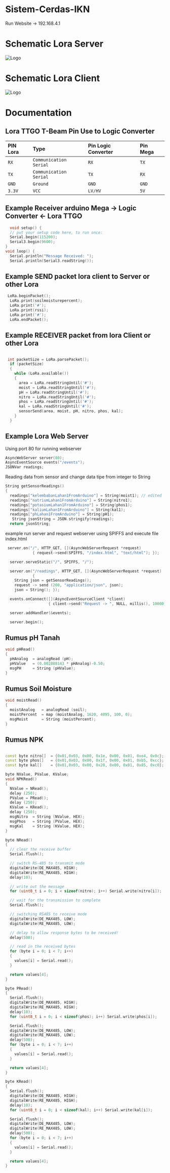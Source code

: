# Sistem-Cerdas-IKN
Run Website -> 192.168.4.1

# Schematic Lora Server
![Logo](https://github.com/multimedia-dan-robotika/Sistem-Cerdas-IKN/blob/main/skematikSmartFarm%20updatefinal.png)

# Schematic Lora Client
![Logo](https://github.com/multimedia-dan-robotika/Sistem-Cerdas-IKN/blob/main/schematicFinalloraSensors.PNG)

# Documentation

## Lora TTGO T-Beam Pin Use to Logic Converter

| PIN Lora | Type     | Pin Logic Converter           | Pin Mega| 
| :-------- | :------- | :------------------------- |  :------- |
| `RX` | `Communication Serial` |  `RX`|`TX` |
| `TX` | `Communication Serial` | `TX` |`RX`|
| `GND` | `Ground` | `GND` |`GND`|
| `3.3V` | `VCC` | `LV/HV` | `5V`|


## Example Receiver arduino Mega -> Logic Converter <- Lora TTGO

```c++
  void setup() {
  // put your setup code here, to run once:
  Serial.begin(115200);
  Serial3.begin(9600);
}
void loop() {
  Serial.println("Message Received: ");
  Serial.println(Serial3.readString());
```
## Example SEND packet lora client to Server or other Lora
```c++
 LoRa.beginPacket();
  LoRa.print(soilmoisturepercent);
  LoRa.print('#');
  LoRa.print(rssi);
  LoRa.print('#');
  LoRa.endPacket();
```
## Example RECEIVER packet from lora Client or other Lora
```c++

 int packetSize = LoRa.parsePacket();
  if (packetSize)
  {
    while (LoRa.available())
    {
      area = LoRa.readStringUntil('#');
      moist = LoRa.readStringUntil('#');
      pH = LoRa.readStringUntil('#');
      nitro = LoRa.readStringUntil('#');
      phos = LoRa.readStringUntil('#');
      kal = LoRa.readStringUntil('#');
      sensorSend(area, moist, pH, nitro, phos, kal);
    }
  }
```
## Example Lora Web Server
Using port 80 for running webserver
```c++
AsyncWebServer server(80);
AsyncEventSource events("/events");
JSONVar readings;
```
Reading data from sensor and change data tipe from integer to String
```c++
String getSensorReadings()
{
  readings["kelembabanLahan1FromArduino"] = String(moist1); // edited
  readings["natriumLahan1FromArduino"] = String(nitro1);
  readings["potasiumLahan1FromArduino"] = String(phos1);
  readings["kaliumLahan1FromArduino"] = String(kal1);
  readings["phLahan1FromArduino"] = String(pH1);
   String jsonString = JSON.stringify(readings);
  return jsonString;
```
example run server and request webserver using SPIFFS and execute file index.html
```c++
 server.on("/", HTTP_GET, [](AsyncWebServerRequest *request)
            { request->send(SPIFFS, "/index.html", "text/html"); });

  server.serveStatic("/", SPIFFS, "/");

  server.on("/readings", HTTP_GET, [](AsyncWebServerRequest *request)
            {
    String json = getSensorReadings();
    request -> send (200, "application/json", json);
    json = String(); });

  events.onConnect([](AsyncEventSourceClient *client)
                   { client->send("Request -> ", NULL, millis(), 10000); });

  server.addHandler(&events);

  server.begin();
```

## Rumus pH Tanah
```c++
void pHRead()
{
  pHAnalog  = analogRead (pH);
  pHValue   = (0.002888143 * pHAnalog)-0.50;
  msgPH     = String (pHValue);
}
```

## Rumus Soil Moisture
```c++
void moistRead()
{
  moistAnalog   = analogRead (soil);
  moistPercent  = map (moistAnalog, 1620, 4095, 100, 0);
  msgMoist      = String (moistPercent);
}
```

## Rumus NPK

```c++

const byte nitro[]  = {0x01,0x03, 0x00, 0x1e, 0x00, 0x01, 0xe4, 0x0c};
const byte phos[]   = {0x01,0x03, 0x00, 0x1f, 0x00, 0x01, 0xb5, 0xcc};
const byte kal[]    = {0x01,0x03, 0x00, 0x20, 0x00, 0x01, 0x85, 0xc0};

byte NValue, PValue, KValue;
void NPKRead()
{
  NValue = NRead();
  delay (250);
  PValue = PRead();
  delay (250);
  KValue = KRead();
  delay (250);
  msgNitro  = String (NValue, HEX);
  msgPhos   = String (PValue, HEX);
  msgKal    = String (KValue, HEX);
}

byte NRead()
{
  // clear the receive buffer
  Serial.flush();

  // switch RS-485 to transmit mode
  digitalWrite(DE_MAX485, HIGH);
  digitalWrite(RE_MAX485, HIGH);
  delay(10);

  // write out the message
  for (uint8_t i = 0; i < sizeof(nitro); i++) Serial.write(nitro[i]);

  // wait for the transmission to complete
  Serial.flush();

  // switching RS485 to receive mode
  digitalWrite(DE_MAX485, LOW);
  digitalWrite(RE_MAX485, LOW);

  // delay to allow response bytes to be received!
  delay(500);

  // read in the received bytes
  for (byte i = 0; i < 7; i++) 
  {
    values[i] = Serial.read();
  }

  return values[4];
}

byte PRead()
{
  Serial.flush();
  digitalWrite(DE_MAX485, HIGH);
  digitalWrite(RE_MAX485, HIGH);
  delay(10);
  for (uint8_t i = 0; i < sizeof(phos); i++) Serial.write(phos[i]);

  Serial.flush();
  digitalWrite(DE_MAX485, LOW);
  digitalWrite(RE_MAX485, LOW);
  delay(500);
  for (byte i = 0; i < 7; i++) 
  {
    values[i] = Serial.read();
  }

  return values[4];
}

byte KRead()
{
  Serial.flush();
  digitalWrite(DE_MAX485, HIGH);
  digitalWrite(RE_MAX485, HIGH);
  delay(10);
  for (uint8_t i = 0; i < sizeof(kal); i++) Serial.write(kal[i]);

  Serial.flush();
  digitalWrite(DE_MAX485, LOW);
  digitalWrite(RE_MAX485, LOW);
  delay(500);
  for (byte i = 0; i < 7; i++) 
  {
    values[i] = Serial.read();
  }

  return values[4];
}

```

